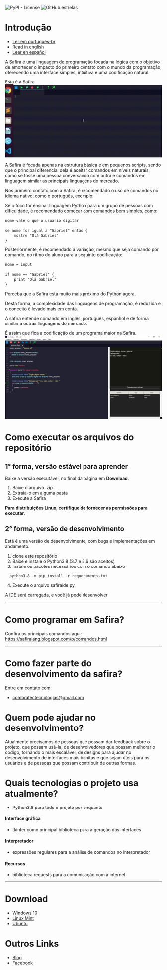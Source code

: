 ![PyPI - License](https://img.shields.io/pypi/l/requests?color=blue&label=requests)
![GitHub estrelas](https://img.shields.io/github/stars/combratec/safira)

# Introdução

* [Ler em português-br](#)
* [Read in english](#)
* [Leer en español](#)

A Safira é uma linguagem de programação focada na lógica com o objetivo de amortecer o impacto do primeiro contato com o mundo da programação, oferecendo uma interface simples, intuitiva e uma codificação natural.

Esta é a Safira  
![Imagem](imagens/projeto.gif)

A Safira é focada apenas na estrutura básica e em pequenos scripts, sendo que o principal diferencial dela é aceitar comandos em níveis naturais, como se fosse uma pessoa conversando com outra e comandos em linguagem similar as principais linguagens do mercado.

Nos primeiro contato com a Safira, é recomendado o uso de comandos no idioma nativo, como o português, exemplo:

Se o foco for ensinar linguagem Python para um grupo de pessoas com dificuldade, é recomendado começar com comandos bem simples, como:

    nome vale o que o usuario digitar

    se nome for igual a "Gabriel" entao {
        mostre "Olá Gabriel"
    } 

Posteriormente, é recomendado a variação, mesmo que seja comando por comando, no ritmo do aluno para a seguinte codificação:

    nome = input

    if nome == "Gabriel" {
        print "Olá Gabriel"
    }

Perceba que a Safira está muito mais próximo do Python agora.

Desta forma, a complexidade das linguagens de programação, é reduzida e o conceito é levado mais em conta. 

A safira entende comando em inglês, português, espanhol e de forma similar a outras linguagens do mercado.
 
É assim que fica a codificação de um programa maior na Safira.
![Imagem](imagens/safira.png)

# Como executar os arquivos do repositório
## 1° forma, versão estável para aprender
Baixe a versão executável, no final da página em **Download**.

1. Baixe o arquivo .zip
2. Extraia-o em alguma pasta
3. Execute a Safira

**Para distribuições Linux, certifique de fornecer as permissões para executar.**

## 2° forma, versão de desenvolvimento
Está é uma versão de desenvolvimento, com bugs e implementações em andamento.

1. clone este repositório  
2. Baixe e instale o Python3.8 (3.7 e 3.6 são aceitos)  
3. Instale os pacotes necessários com o comando abaixo  

  ```shell
    python3.8 -m pip install -r requeriments.txt
  ```
4. Execute o arquivo safiraide.py

A IDE será carregada, e você já pode desenvolver

-------------------------------------

# Como programar em Safira?
Confira os principais comandos aqui: https://safiralang.blogspot.com/p/comandos.html

-------------------------------------

# Como fazer parte do desenvolvimento da safira?
Entre em contato com:
* combratectecnologias@gmail.com

# Quem pode ajudar no desenvolvimento?
Atualmente precisamos de pessoas que possam dar feedback sobre o projeto, que possam usá-la, de desenvolvedores que possam melhorar o código, tornando o mais escalável, de designs para ajudar no desenvolvimento de interfaces mais bonitas e que sejam úteis para os usuários e de pessoas que possam contribuir de outras formas.

# Quais tecnologias o projeto usa atualmente?
* Python3.8 para todo o projeto por enquanto

#### Interface gráfica
* tkinter como principal biblioteca para a geração das interfaces

#### Interpretador
* expressões regulares para a análise de comandos no interpretador

#### Recursos
* biblioteca requests para a comunicação com a internet

-------------------------

# Download
* [Windows 10](https://safiralang.blogspot.com/p/downloads.html)
* [Linux Mint](https://safiralang.blogspot.com/p/downloads.html)
* [Ubuntu](https://safiralang.blogspot.com/p/downloads.html)

# Outros Links
* [Blog](https://safiralang.blogspot.com/)
* [Facebook](https://www.facebook.com/safiralang/)